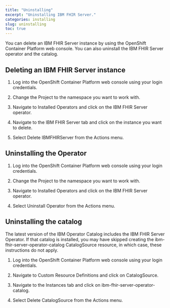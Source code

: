 ```yaml
---
title: "Uninstalling"
excerpt: "Uninstalling IBM FHIR Server."
categories: installing
slug: uninstalling
toc: true
---
```


You can delete an IBM FHIR Server instance by using the OpenShift Container Platform web console. You can also uninstall the IBM FHIR Server operator and the catalog.

## Deleting an IBM FHIR Server instance

1.  Log into the OpenShift Container Platform web console using your login credentials.

2. Change the Project to the namespace you want to work with.

3. Navigate to Installed Operators and click on the IBM FHIR Server operator.

4. Navigate to the IBM FHIR Server tab and click on the instance you want to delete.

5. Select Delete IBMFHIRServer from the Actions menu.

## Uninstalling the Operator

1.  Log into the OpenShift Container Platform web console using your login credentials.

2. Change the Project to the namespace you want to work with.

3. Navigate to Installed Operators and click on the IBM FHIR Server operator.

4. Select Uninstall Operator from the Actions menu.

## Uninstalling the catalog

The latest version of the IBM Operator Catalog includes the IBM FHIR Server Operator. If that catalog is installed, you may have skipped creating the ibm-fhir-server-operator-catalog CatalogSource resource, in which case, these instructions do not apply.

1.  Log into the OpenShift Container Platform web console using your login credentials.

2. Navigate to Custom Resource Definitions and click on CatalogSource.

3. Navigate to the Instances tab and click on ibm-fhir-server-operator-catalog.

4. Select Delete CatalogSource from the Actions menu.

